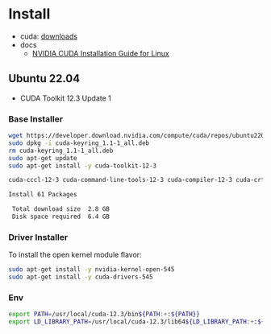 # Install

- cuda: [downloads](https://developer.nvidia.com/cuda-downloads)
- docs
  - [NVIDIA CUDA Installation Guide for Linux](https://docs.nvidia.com/cuda/cuda-installation-guide-linux)

## Ubuntu 22.04

- CUDA Toolkit 12.3 Update 1

### Base Installer

```bash
wget https://developer.download.nvidia.com/compute/cuda/repos/ubuntu2204/x86_64/cuda-keyring_1.1-1_all.deb
sudo dpkg -i cuda-keyring_1.1-1_all.deb
rm cuda-keyring_1.1-1_all.deb
sudo apt-get update
sudo apt-get install -y cuda-toolkit-12-3
```

```bash
cuda-cccl-12-3 cuda-command-line-tools-12-3 cuda-compiler-12-3 cuda-crt-12-3 cuda-cudart-12-3 cuda-cudart-dev-12-3 cuda-cuobjdump-12-3 cuda-cupti-12-3 cuda-cupti-dev-12-3 cuda-cuxxfilt-12-3 cuda-documentation-12-3 cuda-driver-dev-12-3 cuda-gdb-12-3 cuda-libraries-12-3 cuda-libraries-dev-12-3 cuda-nsight-12-3 cuda-nsight-compute-12-3 cuda-nsight-systems-12-3 cuda-nvcc-12-3 cuda-nvdisasm-12-3 cuda-nvml-dev-12-3 cuda-nvprof-12-3 cuda-nvprune-12-3 cuda-nvrtc-12-3 cuda-nvrtc-dev-12-3 cuda-nvtx-12-3 cuda-nvvm-12-3 cuda-nvvp-12-3 cuda-opencl-12-3 cuda-opencl-dev-12-3 cuda-profiler-api-12-3 cuda-sanitizer-12-3 cuda-toolkit-12-3 cuda-toolkit-12-3-config-common cuda-toolkit-12-config-common cuda-toolkit-config-common cuda-tools-12-3 cuda-visual-tools-12-3 default-jre gds-tools-12-3 libcublas-12-3 libcublas-dev-12-3 libcufft-12-3 libcufft-dev-12-3 libcufile-12-3 libcufile-dev-12-3 libcurand-12-3 libcurand-dev-12-3 libcusolver-12-3 libcusolver-dev-12-3 libcusparse-12-3 libcusparse-dev-12-3 libnpp-12-3 libnpp-dev-12-3 libnvjitlink-12-3 libnvjitlink-dev-12-3 libnvjpeg-12-3 libnvjpeg-dev-12-3 libtinfo5 nsight-compute-2023.3.1 nsight-systems-2023.3.3
```

```bash
Install 61 Packages

 Total download size  2.8 GB
 Disk space required  6.4 GB
```

### Driver Installer

To install the open kernel module flavor:

```bash
sudo apt-get install -y nvidia-kernel-open-545
sudo apt-get install -y cuda-drivers-545
```

### Env

```bash
export PATH=/usr/local/cuda-12.3/bin${PATH:+:${PATH}}
export LD_LIBRARY_PATH=/usr/local/cuda-12.3/lib64${LD_LIBRARY_PATH:+:${LD_LIBRARY_PATH}}
```

